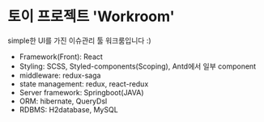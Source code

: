 # 토이 프로젝트 'Workroom'

simple한 UI를 가진 이슈관리 툴 워크룸입니다 :)

- Framework(Front): React
- Styling: SCSS, Styled-components(Scoping), Antd에서 일부 component
- middleware: redux-saga
- state management: redux, react-redux
- Server framework: Springboot(JAVA)
- ORM: hibernate, QueryDsl
- RDBMS: H2database, MySQL

